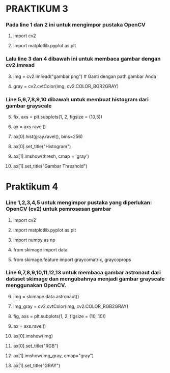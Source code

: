 # PRAKTIKUM 3

### Pada line 1 dan 2 ini untuk mengimpor pustaka OpenCV
1. import cv2

2. import matplotlib.pyplot as plt

### Lalu line 3 dan 4 dibawah ini untuk membaca gambar dengan cv2.imread

3. img = cv2.imread("gambar.png") # Ganti dengan path gambar Anda

4. gray = cv2.cvtColor(img, cv2.COLOR_BGR2GRAY)

### Line 5,6,7,8,9,10 dibawah untuk membuat histogram dari gambar grayscale

5. fix, axs = plt.subplots(1, 2, figsize = (10,5))

6. ax = axs.ravel()

7. ax[0].hist(gray.ravel(), bins=256)

8. ax[0].set_title("Histogram")

9. ax[1].imshow(thresh, cmap = 'gray')

10. ax[1].set_title("Gambar Threshold")

# Praktikum 4

### Line 1,2,3,4,5 untuk mengimpor pustaka yang diperlukan: OpenCV (cv2) untuk pemrosesan gambar

1. import cv2

2. import matplotlib.pyplot as plt

3. import numpy as np

4. from skimage import data

5. from skimage.feature import graycomatrix, graycoprops

### Line 6,7,8,9,10,11,12,13 untuk membaca gambar astronaut dari dataset skimage dan mengubahnya menjadi gambar grayscale menggunakan OpenCV.

6. img = skimage.data.astronaut()

7. img_gray = cv2.cvtColor(img, cv2.COLOR_RGB2GRAY)

8. fig, axs = plt.subplots(1, 2, figsize = (10, 10))

9. ax = axs.ravel()

10. ax[0].imshow(img)

11. ax[0].set_title("RGB")

12. ax[1].imshow(img_gray, cmap="gray")

13. ax[1].set_title("GRAY")
